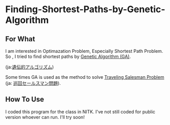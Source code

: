 # Finding-Shortest-Paths-by-Genetic-Algorithm

## For What 

I am interested in Optimazation Problem, Especially Shortest Path Problem. So , I tried to find shortest paths by  [Genetic Algorithm (GA)](https://en.wikipedia.org/wiki/Genetic_algorithm).

(ja:[遺伝的アルゴリズム](https://ja.wikipedia.org/wiki/%E9%81%BA%E4%BC%9D%E7%9A%84%E3%82%A2%E3%83%AB%E3%82%B4%E3%83%AA%E3%82%BA%E3%83%A0))


Some times GA is used as the method to solve 
[Traveling Salesman Problem](https://en.wikipedia.org/wiki/Travelling_salesman_problem)
(ja: [巡回セールスマン問題](https://ja.wikipedia.org/wiki/%E5%B7%A1%E5%9B%9E%E3%82%BB%E3%83%BC%E3%83%AB%E3%82%B9%E3%83%9E%E3%83%B3%E5%95%8F%E9%A1%8C)).


## How To Use
I coded this program for the class in NITK.
I've not still coded for public version whoever can run.
I'll try soon!

